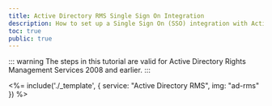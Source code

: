 ```yaml
---
title: Active Directory RMS Single Sign On Integration
description: How to set up a Single Sign On (SSO) integration with Active Directory RMS and Auth0.
toc: true
public: true
---
```


::: warning
The steps in this tutorial are valid for Active Directory Rights Management Services 2008 and earlier.
:::

<%= include('./_template', {
  service: "Active Directory RMS",
  img: "ad-rms"
}) %>
